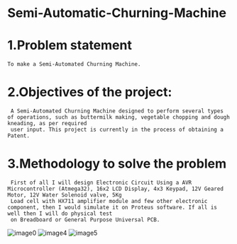 # Semi-Automatic-Churning-Machine
# 1.Problem statement
    To make a Semi-Automated Churning Machine.
# 2.Objectives of the project: 
     A Semi-Automated Churning Machine designed to perform several types of operations, such as buttermilk making, vegetable chopping and dough kneading, as per required 
     user input. This project is currently in the process of obtaining a Patent.
# 3.Methodology to solve the problem
     First of all I will design Electronic Circuit Using a AVR Microcontroller (Atmega32), 16x2 LCD Display, 4x3 Keypad, 12V Geared Motor, 12V Water Solenoid valve, 5Kg 
     Load cell with HX711 amplifier module and few other electronic component, then I would simulate it on Proteus software. If all is well then I will do physical test 
     on Breadboard or General Purpose Universal PCB.
![image0](https://user-images.githubusercontent.com/84779103/202718591-0989f227-72ad-4f00-b380-471aa5c0891d.png)
![image4](https://user-images.githubusercontent.com/84779103/202718938-5506a024-7558-4c79-a8d9-dbbc6f99b323.jpg)
![image5](https://user-images.githubusercontent.com/84779103/202719032-ebbd0f87-bf4a-42e2-9788-50016be05e68.jpg)


